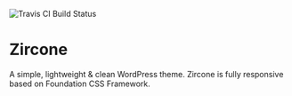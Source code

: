 ![Travis CI Build Status](https://travis-ci.org/Automattic/_s.svg?branch=master)

Zircone
===

A simple, lightweight & clean WordPress theme. Zircone is fully responsive based on Foundation CSS Framework.

